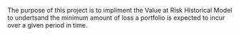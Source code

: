 The purpose of this project is to impliment the Value at Risk Historical Model to undertsand 
the minimum amount of loss a portfolio is expected to incur over a given period in time.
